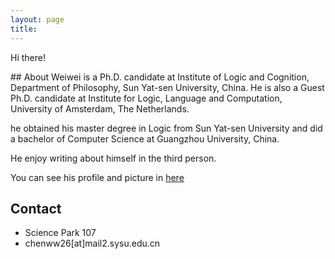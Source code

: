 ```yaml
---
layout: page
title: 
---
```


<p class="message">
  Hi there!
</p>
## About
Weiwei is a Ph.D. candidate at Institute of Logic and Cognition, Department of Philosophy, Sun Yat-sen University, China. He is also a Guest Ph.D. candidate at Institute for Logic, Language and Computation, University of Amsterdam, The Netherlands.

he obtained his master degree in Logic from Sun Yat-sen University and did a bachelor of Computer Science at Guangzhou University, China.

He enjoy writing about himself in the third person.

You can see his profile and picture in [here](https://www.illc.uva.nl/People/show_person.php?Person_id=Chen+W.)


## Contact
* Science Park 107
* chenww26[at]mail2.sysu.edu.cn